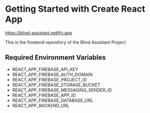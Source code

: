 # Getting Started with Create React App

https://blind-assistant.netlify.app

This is the frontend repository of the Blind Assistant Project

## Required Environment Variables
  - REACT_APP_FIREBASE_API_KEY
  - REACT_APP_FIREBASE_AUTH_DOMAIN
  - REACT_APP_FIREBASE_PROJECT_ID
  - REACT_APP_FIREBASE_STORAGE_BUCKET
  - REACT_APP_FIREBASE_MESSAGING_SENDER_ID
  - REACT_APP_FIREBASE_APP_ID
  - REACT_APP_FIREBASE_DATABASE_URL
  - REACT_APP_BACKEND_URL
